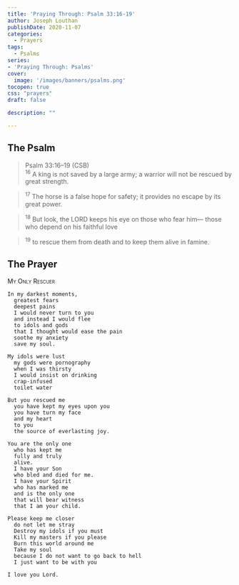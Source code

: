 ```yaml
---
title: 'Praying Through: Psalm 33:16-19'
author: Joseph Louthan
publishDate: 2020-11-07
categories:
  - Prayers
tags:
  - Psalms
series:
- 'Praying Through: Psalms'
cover:
  image: '/images/banners/psalms.png'
tocopen: true
css: "prayers"
draft: false

description: ""

---
```

## The Psalm

>Psalm 33:16–19 (CSB)  
><sup>16</sup> A king is not saved by a large army; a warrior will not be rescued by great strength. 

><sup>17</sup> The horse is a false hope for safety; it provides no escape by its great power. 

><sup>18</sup> But look, the LORD keeps his eye on those who fear him— those who depend on his faithful love 

><sup>19</sup> to rescue them from death and to keep them alive in famine.

## The Prayer

<div style="font-variant: small-caps;">
My Only Rescuer
</div>

```text
In my darkest moments,
  greatest fears
  deepest pains
  I would never turn to you
  and instead I would flee
  to idols and gods
  that I thought would ease the pain
  soothe my anxiety
  save my soul.

My idols were lust
  my gods were pornography
  when I was thirsty
  I would insist on drinking
  crap-infused
  toilet water

But you rescued me
  you have kept my eyes upon you
  you have turn my face
  and my heart
  to you
  the source of everlasting joy.

You are the only one
  who has kept me 
  fully and truly
  alive.
  I have your Son
  who bled and died for me.
  I have your Spirit
  who has marked me
  and is the only one
  that will bear witness
  that I am your child.

Please keep me closer
  do not let me stray
  Destroy my idols if you must
  Kill my masters if you please
  Burn this world around me
  Take my soul
  because I do not want to go back to hell
  I just want to be with you

I love you Lord.
```
